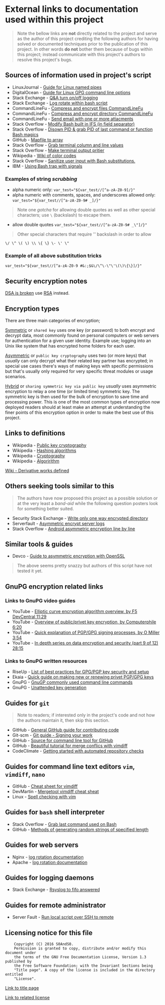 # External links to documentation used within this project

> Note the bellow links are **not** directly related to the project and serve
> as the author of this project crediting the following authors for having solved
> or documented techniques prior to the publication of this project. In other
> words **do not** bother them because of bugs within this project; instead
> communicate with this project's authors to resolve this project's bugs.

## Sources of information used in project's script

- LinuxJournal - [Guide for Linux named pipes](http://www.linuxjournal.com/content/using-named-pipes-fifos-bash)
- DigitalOcean - [Guide for Linux GPG command line options](https://www.digitalocean.com/community/tutorials/how-to-use-gpg-to-encrypt-and-sign-messages-on-an-ubuntu-12-04-vps)
- Stack Exchange - [Q&A turn on/off logging](http://unix.stackexchange.com/questions/10922/temporarily-suspend-bash-history-on-a-given-shell)
- Stack Exchange - [Log rotate within bash script](http://unix.stackexchange.com/questions/231486/how-to-implement-logrotate-in-shell-script)
- CommandLineFu - [Compress and encrypt files CommandLineFu](http://www.commandlinefu.com/commands/view/7952/tar.gz-with-gpg-encryption-on-the-fly)
- CommandLineFu - [Compress and encrypt directory CommandLineFu](http://www.commandlinefu.com/commands/view/12007/encrypt-directory-with-gnupg-and-tar)
- CommandLineFu - [Send email with one or more attacments](http://www.commandlinefu.com/commands/view/2886/send-email-with-one-or-more-binary-attachments)
- Stack Overflow - [Modify Bash built in IFS (in field separator)](http://stackoverflow.com/questions/4128235/what-is-the-exact-meaning-of-ifs-n)
- Stack Overflow - [Disown PID & grab PID of last command or function Bash magics](http://stackoverflow.com/questions/5719030/bash-silently-kill-background-function-process)
- GitHub - [Mapfile to array](https://gist.github.com/akwala/9013023)
- Stack Overflow - [Grab terminal column and line values](http://stackoverflow.com/questions/1780483/lines-and-columns-environmental-variables-lost-in-a-script)
- Stack Overflow - [Make terminal output pritier](http://stackoverflow.com/questions/5947742/how-to-change-the-output-color-of-echo-in-linux)
- Wikipedia - [Wiki of color codes](https://en.wikipedia.org/wiki/ANSI_escape_code)
- Stack Overflow - [Sanitize user input with Bash substitutions.](http://stackoverflow.com/a/89970)
- IBM - [Using Bash trap with signals](https://www.ibm.com/developerworks/aix/library/au-usingtraps/)

### Examples of string *scrubbing*

- alpha numeric only: `var_test="${var_test//[^a-zA-Z0-9]/}"`
- alpha numeric with comments, spaces, and underscores allowed only:
 `var_test="${var_test//[^a-zA-Z0-9# _]/}"`

> Note one *gotcha* for allowing double quotes as well as other special
> characters; use `\` (backslash) to escape them.

- allow double quotes `var_test="${var_test//[^a-zA-Z0-9# _\"]/}"`

> Other special characters that require '\' backslash in order to allow

```
\/ \^ \( \) \\ \{ \} \- \' \"
```

### Example of all above substitution tricks

```
var_test="${var_test//[^a-zA-Z0-9 #&:;$&\/\^\-\"\'\(\)\{\}]/}"
```

## Security encryption notes

[DSA is broken](https://en.wikipedia.org/wiki/Digital_Signature_Algorithm#Sensitivity)
 use [RSA](https://en.wikipedia.org/wiki/RSA_(algorithm)) instead.

## Encryption types

There are three main categories of encryption;

[Symmetric](https://en.wikipedia.org/wiki/Symmetric-key_algorithm)
 or `shared key` uses one key (or password) to both encrypt and decrypt data,
 most commonly found on personal computers or web servers for authentication for
 a given user identity. Example use; logging into an Unix like system that has
 encrypted home folders for each user.

[Asymmetric](https://en.wikipedia.org/wiki/Public-key_cryptography)
 or `public key cryptography` uses two (or more keys) that *usually* can only
 decrypt what their related key partner has encrypted; in special use cases
 there's ways of making keys with specific permissions but that's usually only
 required for very specific threat modules or usage scenarios.

[Hybrid](https://en.wikipedia.org/wiki/Hybrid_cryptosystem)
 or `sharing symmetric key via public key` *usually* uses asymmetric encryption
 to relay a one time (or limited time) symmetric key. The symmetric key is then
 used for the bulk of encryption to save time and processing power. This is one
 of the most common types of encryption now deployed readers should at least make
 an attempt at understanding the finer points of this encryption option in order
 to make the best use of this project.

## Links to definitions

- Wikipedia - [Public key cryptography](https://en.wikipedia.org/wiki/Public-key_cryptography)
- Wikipedia - [Hashing algorithms](https://en.wikipedia.org/wiki/Hash_function)
- Wikipedia - [Cryptography](https://en.wikipedia.org/wiki/Cryptography)
- Wikipedia - [Algoririthm](https://en.wikipedia.org/wiki/Algorithm)

[Wiki - Derivative works defined](https://en.wikipedia.org/wiki/Derivative_work)

## Others seeking tools similar to this

> The authors have now proposed this project as a possible solution or at the
> very least a *band-aid* while the following question posters look for something
> better suited.

- Security Stack Exchange - [Write only one way encrypted directory](http://security.stackexchange.com/questions/6218/is-there-any-asymmetrically-encrypted-file-system)
- Serverfault - [Asymmetric encrypt server logs](http://serverfault.com/questions/89126/asymmetrically-encrypted-filesystem)
- Stack Overflow - [Android asymmetric encryption line by line](http://stackoverflow.com/questions/29131427/efficient-asymmetric-log-encryption-in-android/29134101)

## Similar tools & guides

- Devco - [Guide to asymmetric encryption with OpenSSL](https://www.devco.net/archives/2006/02/13/public_-_private_key_encryption_using_openssl.php)

> The above seems pretty snazzy but authors of this script have not tested
> it yet.

## GnuPG encryption related links

### Links to GnuPG video guides

- YouTube - [Elliptic curve encryption algorithm overview, by F5 DevCentral 11:29](https://youtu.be/dCvB-mhkT0w)
- YouTube - [Overview of public/privet key encryption, by Computerphile 6:20](https://youtu.be/GSIDS_lvRv4)
- YouTube - [Quick explanation of PGP/GPG signing processes, by O Miller 3:54](https://youtu.be/HubAvQg6SPM)
- YouTube - [In depth series on data encryption and security (part 9 of 12) 28:15](https://youtu.be/IyafQPFxgjU)

### Links to GnuPG written resources

- RiseUp - [List of best practices for GPG/PGP key security and setup](https://riseup.net/en/security/message-security/openpgp/best-practices)
- Ekaia - [Quick guide on making new or renewing privet PGP/GPG keys](https://ekaia.org/blog/2009/05/10/creating-new-gpgkey/)
- GnuPG - [GnuGP commonly used command line commands](https://www.gnupg.org/documentation/manuals/gnupg/Operational-GPG-Commands.html)
- GnuPG - [Unattended key generation](https://www.gnupg.org/documentation/manuals/gnupg-devel/Unattended-GPG-key-generation.html)

## Guides for `git`

> Note to readers; if interested only in the project's code and not how the
> authors maintain it, then skip this section.

- GitHub - [General GitHub guide for contributing code](https://guides.github.com/activities/contributing-to-open-source/)
- Git-scm - [Git guide - Signing your work](https://git-scm.com/book/en/v2/Git-Tools-Signing-Your-Work)
- GitHub - [Source for command line tool for GitHub](https://github.com/github/hub)
- GitHub - [Beautiful tutorial for merge conflics with vimdiff](https://gist.github.com/karenyyng/f19ff75c60f18b4b8149)
- CodeClimate - [Getting started with automated repository checks](https://docs.codeclimate.com/docs/getting-started-configuration)

## Guides for command line text editors `vim`, `vimdiff`, `nano`

- GitHub - [Cheat sheet for vimdiff](https://gist.github.com/mattratleph/4026987)
- DevMartin - [Mergetool vimdiff cheat sheat](http://devmartin.com/blog/2014/06/basic-vimdiff-commands-for-git-mergetool/)
- Linux - [Spell checking with vim](https://www.linux.com/learn/using-spell-checking-vim)

## Guides for `bash` shell interpreter

- Stack Overflow - [Grab last command used on Bash](http://stackoverflow.com/a/9502698)
- GitHub - [Methods of generating random strings of specified length](https://gist.github.com/earthgecko/3089509)

## Guides for web servers

- Nginx - [log rotation documentation](https://www.nginx.com/resources/wiki/start/topics/examples/logrotation/)
- Apache - [log rotation documentation](https://httpd.apache.org/docs/2.4/programs/rotatelogs.html)

## Guides for logging daemons

- Stack Exchange - [Rsyslog to fifo answered](http://unix.stackexchange.com/questions/134896/how-to-redirect-logs-to-a-fifo-device)

## Guides for remote administrator

- Server Fault - [Run local script over SSH to remote](http://serverfault.com/a/595256)

## Licensing notice for this file

```
    Copyright (C) 2016 S0AndS0.
    Permission is granted to copy, distribute and/or modify this document under
    the terms of the GNU Free Documentation License, Version 1.3 published by
    the Free Software Foundation; with the Invariant Sections being
    "Title page". A copy of the license is included in the directory entitled
    "License".
```

[Link to title page](Contributing_Financially.md)

[Link to related license](../Licenses/GNU_FDLv1.3_Documentation.md)
